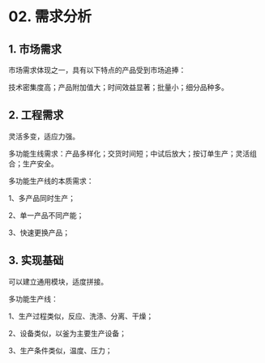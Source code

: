 # 02. 需求分析

## 1. 市场需求

市场需求体现之一，具有以下特点的产品受到市场追捧：

技术密集度高；产品附加值大；时间效益显著；批量小；细分品种多。

## 2. 工程需求

灵活多变，适应力强。

多功能生线需求：产品多样化；交货时间短；中试后放大；按订单生产；灵活组合；生产安全。

多功能生产线的本质需求：

1、多产品同时生产；

2、单一产品不同产能；

3、快速更换产品；

## 3. 实现基础

可以建立通用模块，适度拼接。

多功能生产线：

1、生产过程类似，反应、洗涤、分离、干燥；

2、设备类似，以釜为主要生产设备；

3、生产条件类似，温度、压力；
